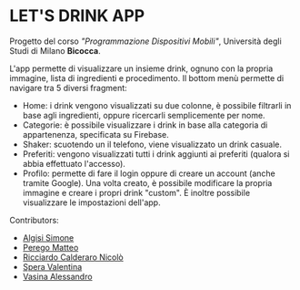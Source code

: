 # <strong>LET'S DRINK APP</strong>
Progetto del corso <i>"Programmazione Dispositivi Mobili"</i>, Università degli Studi di Milano <b>Bicocca</b>.

L'app permette di visualizzare un insieme drink, ognuno con la propria immagine, lista di ingredienti e procedimento.
Il bottom menù permette di navigare tra 5 diversi fragment:
- Home: i drink vengono visualizzati su due colonne, è possibile filtrarli in base agli ingredienti, oppure ricercarli semplicemente per nome.
- Categorie: è possibile visualizzare i drink in base alla categoria  di appartenenza, specificata su Firebase.
- Shaker: scuotendo un il telefono, viene visualizzato un drink casuale.
- Preferiti: vengono visualizzati tutti i drink aggiunti ai preferiti (qualora si abbia effettuato l'accesso).
- Profilo: permette di fare il login oppure di creare un account (anche tramite Google). Una volta creato, è possibile modificare la propria immagine e creare i propri drink "custom". È inoltre possibile visualizzare le impostazioni dell'app.

Contributors:
- <a href="https://github.com/simonealgisi">Algisi Simone</a> 
- <a href="https://github.com/Peg991933">Perego Matteo</a>
- <a href="https://github.com/NicoloRicciardo">Ricciardo Calderaro Nicolò</a>
- <a href="https://github.com/valentinaspera">Spera Valentina</a>
- <a href="https://github.com/Vasi1997">Vasina Alessandro</a>

